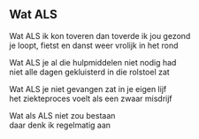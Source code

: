 ---
---

## Wat ALS

Wat ALS ik kon toveren dan toverde ik jou gezond \
je loopt, fietst en danst weer vrolijk in het rond

Wat ALS je al die hulpmiddelen niet nodig had \
niet alle dagen gekluisterd in die rolstoel zat

Wat ALS je niet gevangen zat in je eigen lijf \
het ziekteproces voelt als een zwaar misdrijf 

Wat als ALS niet zou bestaan \
daar denk ik regelmatig aan

